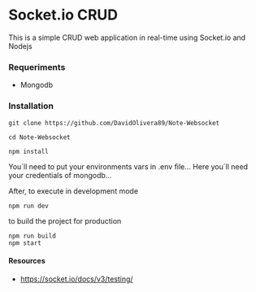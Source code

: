 # Socket.io CRUD

This is a simple CRUD web application in real-time using Socket.io and Nodejs

### Requeriments

* Mongodb

### Installation

```
git clone https://github.com/DavidOlivera89/Note-Websocket
```

```
cd Note-Websocket
```

```
npm install
```

You´ll need to put your environments vars in .env file... 
Here you´ll need your credentials of mongodb...

After, to execute in development mode

```
npm run dev
```

to build the project for production
```
npm run build
npm start
```

#### Resources
* https://socket.io/docs/v3/testing/
